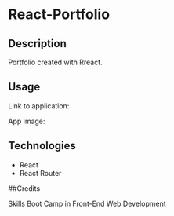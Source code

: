 # React-Portfolio

## Description
Portfolio created with Rreact.

## Usage

Link to application: 

App image:
 
## Technologies
  - React
  - React Router
  
##Credits

Skills Boot Camp in Front-End Web Development
